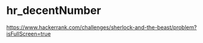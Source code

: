 # hr_decentNumber
https://www.hackerrank.com/challenges/sherlock-and-the-beast/problem?isFullScreen=true

